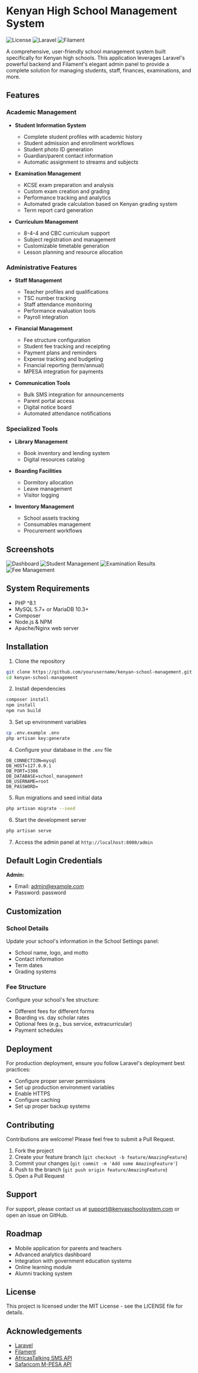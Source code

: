 # Kenyan High School Management System

![License](https://img.shields.io/badge/license-MIT-blue.svg)
![Laravel](https://img.shields.io/badge/Laravel-10.x-red.svg)
![Filament](https://img.shields.io/badge/Filament-3.x-purple.svg)

A comprehensive, user-friendly school management system built specifically for Kenyan high schools. This application leverages Laravel's powerful backend and Filament's elegant admin panel to provide a complete solution for managing students, staff, finances, examinations, and more.

## Features

### Academic Management
- **Student Information System**
  - Complete student profiles with academic history
  - Student admission and enrollment workflows
  - Student photo ID generation
  - Guardian/parent contact information
  - Automatic assignment to streams and subjects
  
- **Examination Management**
  - KCSE exam preparation and analysis
  - Custom exam creation and grading
  - Performance tracking and analytics
  - Automated grade calculation based on Kenyan grading system
  - Term report card generation
  
- **Curriculum Management**
  - 8-4-4 and CBC curriculum support
  - Subject registration and management
  - Customizable timetable generation
  - Lesson planning and resource allocation

### Administrative Features
- **Staff Management**
  - Teacher profiles and qualifications
  - TSC number tracking
  - Staff attendance monitoring
  - Performance evaluation tools
  - Payroll integration
  
- **Financial Management**
  - Fee structure configuration
  - Student fee tracking and receipting
  - Payment plans and reminders
  - Expense tracking and budgeting
  - Financial reporting (term/annual)
  - MPESA integration for payments
  
- **Communication Tools**
  - Bulk SMS integration for announcements
  - Parent portal access
  - Digital notice board
  - Automated attendance notifications

### Specialized Tools
- **Library Management**
  - Book inventory and lending system
  - Digital resources catalog
  
- **Boarding Facilities**
  - Dormitory allocation
  - Leave management
  - Visitor logging
  
- **Inventory Management**
  - School assets tracking
  - Consumables management
  - Procurement workflows

## Screenshots

![Dashboard](screenshots/dashboard.png)
![Student Management](screenshots/student-management.png)
![Examination Results](screenshots/examination-results.png)
![Fee Management](screenshots/fee-management.png)

## System Requirements

- PHP ^8.1
- MySQL 5.7+ or MariaDB 10.3+
- Composer
- Node.js & NPM
- Apache/Nginx web server

## Installation

1. Clone the repository
```bash
git clone https://github.com/yourusername/kenyan-school-management.git
cd kenyan-school-management
```

2. Install dependencies
```bash
composer install
npm install
npm run build
```

3. Set up environment variables
```bash
cp .env.example .env
php artisan key:generate
```

4. Configure your database in the `.env` file
```
DB_CONNECTION=mysql
DB_HOST=127.0.0.1
DB_PORT=3306
DB_DATABASE=school_management
DB_USERNAME=root
DB_PASSWORD=
```

5. Run migrations and seed initial data
```bash
php artisan migrate --seed
```

6. Start the development server
```bash
php artisan serve
```

7. Access the admin panel at `http://localhost:8000/admin`

## Default Login Credentials

**Admin:**
- Email: admin@example.com
- Password: password

## Customization

### School Details

Update your school's information in the School Settings panel:
- School name, logo, and motto
- Contact information
- Term dates
- Grading systems

### Fee Structure

Configure your school's fee structure:
- Different fees for different forms
- Boarding vs. day scholar rates
- Optional fees (e.g., bus service, extracurricular)
- Payment schedules

## Deployment

For production deployment, ensure you follow Laravel's deployment best practices:
- Configure proper server permissions
- Set up production environment variables
- Enable HTTPS
- Configure caching
- Set up proper backup systems

## Contributing

Contributions are welcome! Please feel free to submit a Pull Request.

1. Fork the project
2. Create your feature branch (`git checkout -b feature/AmazingFeature`)
3. Commit your changes (`git commit -m 'Add some AmazingFeature'`)
4. Push to the branch (`git push origin feature/AmazingFeature`)
5. Open a Pull Request

## Support

For support, please contact us at support@kenyaschoolsystem.com or open an issue on GitHub.

## Roadmap

- Mobile application for parents and teachers
- Advanced analytics dashboard
- Integration with government education systems
- Online learning module
- Alumni tracking system

## License

This project is licensed under the MIT License - see the LICENSE file for details.

## Acknowledgements

- [Laravel](https://laravel.com)
- [Filament](https://filamentphp.com)
- [AfricasTalking SMS API](https://africastalking.com)
- [Safaricom M-PESA API](https://developer.safaricom.co.ke)

